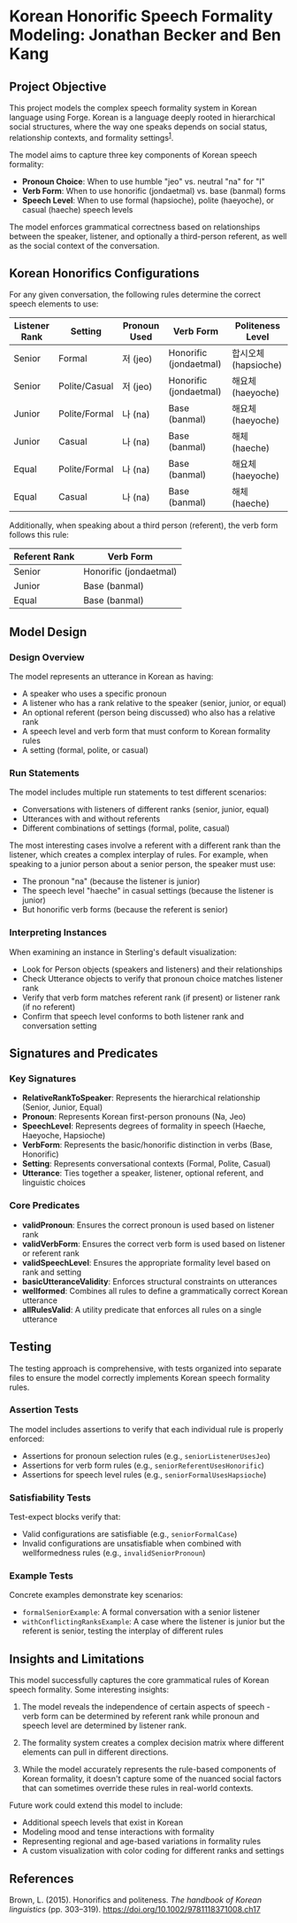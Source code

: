 # Korean Honorific Speech Formality Modeling: Jonathan Becker and Ben Kang

## Project Objective

This project models the complex speech formality system in Korean language using Forge. Korean is a language deeply rooted in hierarchical social structures, where the way one speaks depends on social status, relationship contexts, and formality settings<sup>[1](https://onlinelibrary.wiley.com/doi/epdf/10.1002/9781118371008.ch17)</sup>. 

The model aims to capture three key components of Korean speech formality:
- **Pronoun Choice**: When to use humble "jeo" vs. neutral "na" for "I"
- **Verb Form**: When to use honorific (jondaetmal) vs. base (banmal) forms
- **Speech Level**: When to use formal (hapsioche), polite (haeyoche), or casual (haeche) speech levels

The model enforces grammatical correctness based on relationships between the speaker, listener, and optionally a third-person referent, as well as the social context of the conversation.

## Korean Honorifics Configurations

For any given conversation, the following rules determine the correct speech elements to use:

| Listener Rank | Setting       | Pronoun Used | Verb Form              | Politeness Level     |
| ------------- | ------------- | ------------ | ---------------------- | -------------------- |
| Senior        | Formal        | 저 (jeo)     | Honorific (jondaetmal) | 합시오체 (hapsioche) |
| Senior        | Polite/Casual | 저 (jeo)     | Honorific (jondaetmal) | 해요체 (haeyoche)    |
| Junior        | Polite/Formal | 나 (na)      | Base (banmal)          | 해요체 (haeyoche)    |
| Junior        | Casual        | 나 (na)      | Base (banmal)          | 해체 (haeche)        |
| Equal         | Polite/Formal | 나 (na)      | Base (banmal)          | 해요체 (haeyoche)    |
| Equal         | Casual        | 나 (na)      | Base (banmal)          | 해체 (haeche)        |

Additionally, when speaking about a third person (referent), the verb form follows this rule:

| Referent Rank | Verb Form              |
| ------------- | ---------------------- |
| Senior        | Honorific (jondaetmal) |
| Junior        | Base (banmal)          |
| Equal         | Base (banmal)          |

## Model Design

### Design Overview

The model represents an utterance in Korean as having:
- A speaker who uses a specific pronoun
- A listener who has a rank relative to the speaker (senior, junior, or equal)
- An optional referent (person being discussed) who also has a relative rank
- A speech level and verb form that must conform to Korean formality rules
- A setting (formal, polite, or casual)

### Run Statements

The model includes multiple run statements to test different scenarios:
- Conversations with listeners of different ranks (senior, junior, equal)
- Utterances with and without referents
- Different combinations of settings (formal, polite, casual)

The most interesting cases involve a referent with a different rank than the listener, which creates a complex interplay of rules. For example, when speaking to a junior person about a senior person, the speaker must use:
- The pronoun "na" (because the listener is junior)
- The speech level "haeche" in casual settings (because the listener is junior)
- But honorific verb forms (because the referent is senior)

### Interpreting Instances

When examining an instance in Sterling's default visualization:
- Look for Person objects (speakers and listeners) and their relationships
- Check Utterance objects to verify that pronoun choice matches listener rank
- Verify that verb form matches referent rank (if present) or listener rank (if no referent)
- Confirm that speech level conforms to both listener rank and conversation setting

## Signatures and Predicates

### Key Signatures

- **RelativeRankToSpeaker**: Represents the hierarchical relationship (Senior, Junior, Equal)
- **Pronoun**: Represents Korean first-person pronouns (Na, Jeo)
- **SpeechLevel**: Represents degrees of formality in speech (Haeche, Haeyoche, Hapsioche)
- **VerbForm**: Represents the basic/honorific distinction in verbs (Base, Honorific)
- **Setting**: Represents conversational contexts (Formal, Polite, Casual)
- **Utterance**: Ties together a speaker, listener, optional referent, and linguistic choices

### Core Predicates

- **validPronoun**: Ensures the correct pronoun is used based on listener rank
- **validVerbForm**: Ensures the correct verb form is used based on listener or referent rank
- **validSpeechLevel**: Ensures the appropriate formality level based on rank and setting
- **basicUtteranceValidity**: Enforces structural constraints on utterances
- **wellformed**: Combines all rules to define a grammatically correct Korean utterance
- **allRulesValid**: A utility predicate that enforces all rules on a single utterance

## Testing

The testing approach is comprehensive, with tests organized into separate files to ensure the model correctly implements Korean speech formality rules.

### Assertion Tests

The model includes assertions to verify that each individual rule is properly enforced:
- Assertions for pronoun selection rules (e.g., `seniorListenerUsesJeo`)
- Assertions for verb form rules (e.g., `seniorReferentUsesHonorific`)
- Assertions for speech level rules (e.g., `seniorFormalUsesHapsioche`)

### Satisfiability Tests

Test-expect blocks verify that:
- Valid configurations are satisfiable (e.g., `seniorFormalCase`)
- Invalid configurations are unsatisfiable when combined with wellformedness rules (e.g., `invalidSeniorPronoun`)

### Example Tests

Concrete examples demonstrate key scenarios:
- `formalSeniorExample`: A formal conversation with a senior listener
- `withConflictingRanksExample`: A case where the listener is junior but the referent is senior, testing the interplay of different rules

## Insights and Limitations

This model successfully captures the core grammatical rules of Korean speech formality. Some interesting insights:

1. The model reveals the independence of certain aspects of speech - verb form can be determined by referent rank while pronoun and speech level are determined by listener rank.

2. The formality system creates a complex decision matrix where different elements can pull in different directions.

3. While the model accurately represents the rule-based components of Korean formality, it doesn't capture some of the nuanced social factors that can sometimes override these rules in real-world contexts.

Future work could extend this model to include:
- Additional speech levels that exist in Korean
- Modeling mood and tense interactions with formality
- Representing regional and age-based variations in formality rules
- A custom visualization with color coding for different ranks and settings

## References

Brown, L. (2015). Honorifics and politeness. *The handbook of Korean linguistics* (pp. 303–319). https://doi.org/10.1002/9781118371008.ch17